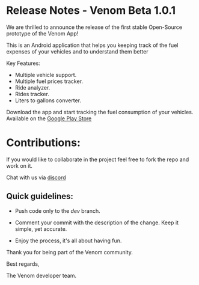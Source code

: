 # Release Notes - Venom Beta 1.0.1
We are thrilled to announce the release of the first stable Open-Source prototype of the Venom App!

This is an Android application that helps you keeping track of the fuel expenses of your vehicles and to understand them better

Key Features:

- Multiple vehicle support.
- Multiple fuel prices tracker.
- Ride analyzer.
- Rides tracker.
- Liters to gallons converter.

Download the app and start tracking the fuel consumption of your vehicles. Available on the [Google Play Store](https://play.google.com/store/apps/details?id=com.host2077.venom)

# Contributions: 

If you would like to collaborate in the project feel free to fork the repo and work on it. 

Chat with us via [discord](https://discord.com/invite/M4wTh36A3N)

## Quick guidelines:

- Push code only to the _dev_ branch. 

- Comment your commit with the description of the change. Keep it simple, yet accurate.

- Enjoy the process, it's all about having fun.

Thank you for being part of the Venom community. 

Best regards,

The Venom developer team.
